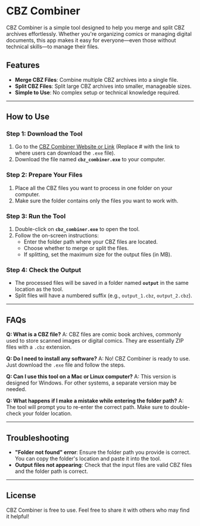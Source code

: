 # CBZ Combiner

CBZ Combiner is a simple tool designed to help you merge and split CBZ archives effortlessly. Whether you're organizing comics or managing digital documents, this app makes it easy for everyone—even those without technical skills—to manage their files.

## Features
- **Merge CBZ Files**: Combine multiple CBZ archives into a single file.
- **Split CBZ Files**: Split large CBZ archives into smaller, manageable sizes.
- **Simple to Use**: No complex setup or technical knowledge required.

---

## How to Use

### Step 1: Download the Tool
1. Go to the [CBZ Combiner Website or Link](#) (Replace # with the link to where users can download the `.exe` file).
2. Download the file named **`cbz_combiner.exe`** to your computer.

### Step 2: Prepare Your Files
1. Place all the CBZ files you want to process in one folder on your computer.
2. Make sure the folder contains only the files you want to work with.

### Step 3: Run the Tool
1. Double-click on **`cbz_combiner.exe`** to open the tool.
2. Follow the on-screen instructions:
    - Enter the folder path where your CBZ files are located.
    - Choose whether to merge or split the files.
    - If splitting, set the maximum size for the output files (in MB).

### Step 4: Check the Output
- The processed files will be saved in a folder named **`output`** in the same location as the tool.
- Split files will have a numbered suffix (e.g., `output_1.cbz`, `output_2.cbz`).

---

## FAQs

**Q: What is a CBZ file?**
A: CBZ files are comic book archives, commonly used to store scanned images or digital comics. They are essentially ZIP files with a `.cbz` extension.

**Q: Do I need to install any software?**
A: No! CBZ Combiner is ready to use. Just download the `.exe` file and follow the steps.

**Q: Can I use this tool on a Mac or Linux computer?**
A: This version is designed for Windows. For other systems, a separate version may be needed.

**Q: What happens if I make a mistake while entering the folder path?**
A: The tool will prompt you to re-enter the correct path. Make sure to double-check your folder location.

---

## Troubleshooting
- **"Folder not found" error**: Ensure the folder path you provide is correct. You can copy the folder's location and paste it into the tool.
- **Output files not appearing**: Check that the input files are valid CBZ files and the folder path is correct.

---

## License
CBZ Combiner is free to use. Feel free to share it with others who may find it helpful!

